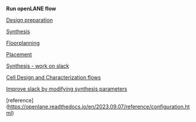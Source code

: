 **Run openLANE flow**

[Design preparation](ch1.md)

[Synthesis](ch2.md)

[Floorplanning](ch3.md)

[Placement](ch4.md)

[Synthesis - work on slack](ch6.md)

[Cell Design and Characterization flows](ch5.md)

[Improve slack by modifying synthesis parameters](ch7.md)




[reference] (https://openlane.readthedocs.io/en/2023.09.07/reference/configuration.html)
